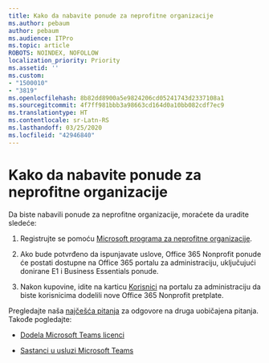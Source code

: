 ```yaml
---
title: Kako da nabavite ponude za neprofitne organizacije
ms.author: pebaum
author: pebaum
ms.audience: ITPro
ms.topic: article
ROBOTS: NOINDEX, NOFOLLOW
localization_priority: Priority
ms.assetid: ''
ms.custom:
- "1500010"
- "3819"
ms.openlocfilehash: 8b82dd8900a5e9824206cd05241743d2337108a1
ms.sourcegitcommit: 4f7ff981bbb3a98663cd164d0a10bb082cdf7ec9
ms.translationtype: HT
ms.contentlocale: sr-Latn-RS
ms.lasthandoff: 03/25/2020
ms.locfileid: "42946840"
---
```

# <a name="how-to-get-nonprofit-offers"></a>Kako da nabavite ponude za neprofitne organizacije

Da biste nabavili ponude za neprofitne organizacije, moraćete da uradite sledeće:

1. Registrujte se pomoću [Microsoft programa za neprofitne organizacije](https://go.microsoft.com/fwlink/p/?linkid=2008962).

2. Ako bude potvrđeno da ispunjavate uslove, Office 365 Nonprofit ponude će postati dostupne na Office 365 portalu za administraciju, uključujući donirane E1 i Business Essentials ponude.

3. Nakon kupovine, idite na karticu [Korisnici](https://admin.microsoft.com/Adminportal/Home#/users) na portalu za administraciju da biste korisnicima dodelili nove Office 365 Nonprofit pretplate.

Pregledajte naša [najčešća pitanja](https://www.microsoft.com/microsoft-365/nonprofit/office-365-nonprofit#coreui-heading-67lnrlz) za odgovore na druga uobičajena pitanja. Takođe pogledajte:

- [Dodela Microsoft Teams licenci](https://docs.microsoft.com/MicrosoftTeams/assign-teams-licenses)

- [Sastanci u usluzi Microsoft Teams](https://docs.microsoft.com/MicrosoftTeams/tutorial-meetings-in-teams)